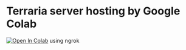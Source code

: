 # Terraria server hosting by Google Colab
[![Open In Colab](https://colab.research.google.com/assets/colab-badge.svg)](https://colab.research.google.com/github/XanMarta/Terraria/blob/main/Terraria.ipynb)
using ngrok

